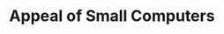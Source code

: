 ---
title: "Appeal of Small Computers"
targeturl: https://andregarzia.com/2022/09/The-appeal-of-small-computers.html 
response_type: star
dt_published: "2022-09-28 21:42"
dt_updated: "09/28/2022 21:42 -05:00"
---